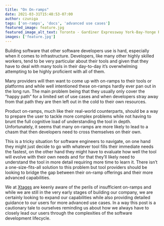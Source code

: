 ```yaml
---
title: "On On-ramps"
date: 2021-03-31T15:48:53-07:00
author: czuniga
tags: ['on-ramps', 'docs', 'advanced use cases']
featured_image: feature.jpg
featured_image_alt_text: Toronto - Gardiner Expressway York-Bay-Yonge Ramp Demolition - 2017 - JasonParis from Toronto, Canada, CC BY 2.0 <https://creativecommons.org/licenses/by/2.0>, via Wikimedia Commons, https://commons.wikimedia.org/wiki/File:Toronto_-_Gardiner_Expressway_York-Bay-Yonge_Ramp_Demolition_-_2017.jpg
images: ['feature.jpg']
---
```


Building software that other software developers use is hard, especially when it comes to infrastructure. Developers, like many other highly skilled workers, tend to be very particular about their tools and given that they have to deal with many tools in their day-to-day it’s overwhelming attempting to be highly proficient with all of them.

Many providers will then want to come up with on-ramps to their tools or platforms and while well intentioned these on-ramps hardly ever pan out in the long run. The main problem being that they usually only cover the “happy path” for a limited set of use cases and when developers stray away from that path they are then left out in the cold to their own resources.

Product on-ramps, much like their real-world counterparts, should be a way to prepare the user to tackle more complex problems while not having to brunt the full cognitive load of understanding the tool in depth. Unfortunately, it seems that many on-ramps are more likely to lead to a chasm that then developers need to cross themselves on their own.

This is a tricky situation for software engineers to navigate, on one hand they might just decide to go with whatever tool fills their immediate needs the fastest, on the other hand they might have to evaluate how well the tool will evolve with their own needs and for that they’ll likely need to understand the tool in more detail requiring more time to learn it. There isn’t a one-size-fits-all solution to this problem but tool providers should be looking to bridge the gap between their on-ramp offerings and their more advanced capabilities.

We at [Xtages](https://www.xtages.com) are keenly aware of the perils of insufficient on-ramps and while we are still in the very early stages of building our company, we are certainly looking to expand our capabilities while also providing detailed guidance to our users for more advanced use cases. In a way this post is a cautionary tale to ourselves reminding us about how we always have to closely lead our users through the complexities of the software development lifecycle.